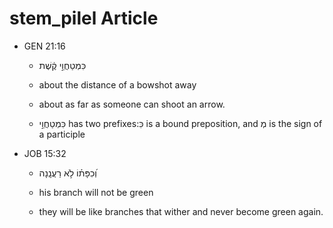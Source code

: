 # stem_pilel Article

* GEN 21:16

    * כִּמְטַחֲוֵ֣י קֶ֔שֶׁת 

    * about the distance of a bowshot away

    * about as far as someone can shoot an arrow.

    * כִּמְטַחֲוֵ֣י has two prefixes:כִּ is a bound preposition, and מְ is the sign of a participle 

* JOB 15:32

    * וְ֝כִפָּת֗וֹ לֹ֣א רַעֲנָֽנָה

    * his branch will not be green

    * they will be like branches that wither and never become green again. 